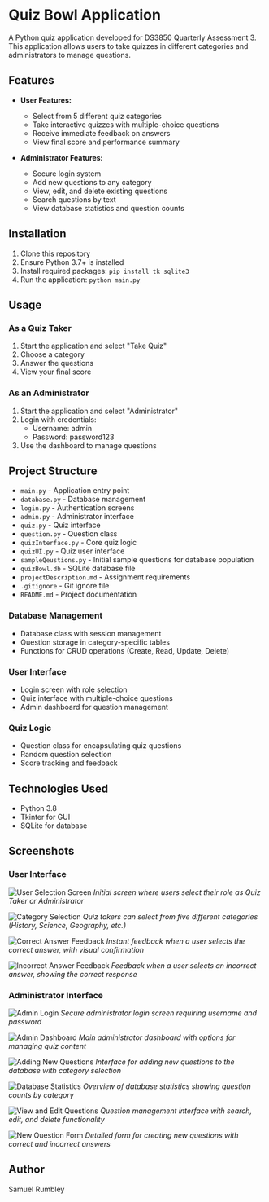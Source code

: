 # Quiz Bowl Application

A Python quiz application developed for DS3850 Quarterly Assessment 3. This application allows users to take quizzes in different categories and administrators to manage questions.

## Features

- **User Features:**
  - Select from 5 different quiz categories
  - Take interactive quizzes with multiple-choice questions
  - Receive immediate feedback on answers
  - View final score and performance summary

- **Administrator Features:**
  - Secure login system
  - Add new questions to any category
  - View, edit, and delete existing questions
  - Search questions by text
  - View database statistics and question counts

## Installation

1. Clone this repository
2. Ensure Python 3.7+ is installed
3. Install required packages: `pip install tk sqlite3`
4. Run the application: `python main.py`

## Usage

### As a Quiz Taker
1. Start the application and select "Take Quiz"
2. Choose a category
3. Answer the questions
4. View your final score

### As an Administrator
1. Start the application and select "Administrator"
2. Login with credentials:
   - Username: admin
   - Password: password123
3. Use the dashboard to manage questions

## Project Structure

- `main.py` - Application entry point
- `database.py` - Database management
- `login.py` - Authentication screens
- `admin.py` - Administrator interface
- `quiz.py` - Quiz interface
- `question.py` - Question class
- `quizInterface.py` - Core quiz logic
- `quizUI.py` - Quiz user interface
- `sampleQeustions.py` - Initial sample questions for database population
- `quizBowl.db` - SQLite database file
- `projectDescription.md` - Assignment requirements
- `.gitignore` - Git ignore file
- `README.md` - Project documentation

### Database Management
- Database class with session management
- Question storage in category-specific tables
- Functions for CRUD operations (Create, Read, Update, Delete)

### User Interface
- Login screen with role selection
- Quiz interface with multiple-choice questions
- Admin dashboard for question management

### Quiz Logic
- Question class for encapsulating quiz questions
- Random question selection
- Score tracking and feedback

## Technologies Used

- Python 3.8
- Tkinter for GUI
- SQLite for database

## Screenshots

### User Interface
![User Selection Screen](screenshots/user_selection.png)
*Initial screen where users select their role as Quiz Taker or Administrator*

![Category Selection](screenshots/category_selection.png)
*Quiz takers can select from five different categories (History, Science, Geography, etc.)*

![Correct Answer Feedback](screenshots/correct_answer.png)
*Instant feedback when a user selects the correct answer, with visual confirmation*

![Incorrect Answer Feedback](screenshots/incorrect_answer.png)
*Feedback when a user selects an incorrect answer, showing the correct response*

### Administrator Interface
![Admin Login](screenshots/admin_login.png)
*Secure administrator login screen requiring username and password*

![Admin Dashboard](screenshots/admin_dashboard.png)
*Main administrator dashboard with options for managing quiz content*

![Adding New Questions](screenshots/admin_new_question.png)
*Interface for adding new questions to the database with category selection*

![Database Statistics](screenshots/admin_statistics.png)
*Overview of database statistics showing question counts by category*

![View and Edit Questions](screenshots/admin_view_edit.png)
*Question management interface with search, edit, and delete functionality*

![New Question Form](screenshots/new_question.png)
*Detailed form for creating new questions with correct and incorrect answers*

## Author

Samuel Rumbley